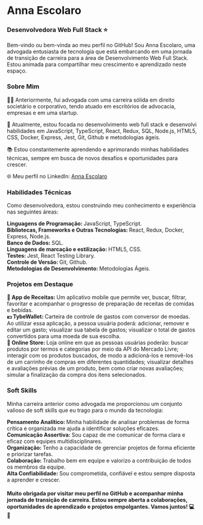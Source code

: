 <h1><strong>Anna Escolaro</strong></h1>
<h3><strong>Desenvolvedora Web Full Stack &#11088;</strong></h3>

<p>Bem-vindo ou bem-vinda ao meu perfil no GitHub! Sou Anna Escolaro, uma advogada entusiasta de tecnologia que está embarcando em uma jornada de transição de carreira para a área de Desenvolvimento Web Full Stack. Estou animada para compartilhar meu crescimento e aprendizado neste espaço.</p>

<h3>Sobre Mim</h3>
<p>👩‍💼 Anteriormente, fui advogada com uma carreira sólida em direito societário e corporativo, tendo atuado em escritórios de advocacia, empresas e em uma startup.</p>
<p>🚀 Atualmente, estou focada no desenvolvimento web full stack e desenvolvi habilidades em JavaScript, TypeScript, React, Redux, SQL, Node.js, HTML5, CSS, Docker, Express, Jest, Git, Github e metodologias ágeis.</p>
<p>📚 Estou constantemente aprendendo e aprimorando minhas habilidades técnicas, sempre em busca de novos desafios e oportunidades para crescer.</p>
<p>🌐 Meu perfil no LinkedIn: <a _blank href='https://www.linkedin.com/in/annaescolaro/'>Anna Escolaro</a></p>

<h3>Habilidades Técnicas</h3>
<p>Como desenvolvedora, estou construindo meu conhecimento e experiência nas seguintes áreas:</p>
<strong>Linguagens de Programação: </strong>JavaScript, TypeScript.
<br><strong>Bibliotecas, Frameworks e Outras Tecnologias: </strong>React, Redux, Docker, Express, Node.js.
<br><strong>Banco de Dados: </strong>SQL.
<br><strong>Linguagens de marcação e estilização: </strong>HTML5, CSS.
<br><strong>Testes: </strong>Jest, React Testing Library.
<br><strong>Controle de Versão: </strong>Git, Github.
<br><strong>Metodologias de Desenvolvimento: </strong>Metodologias Ágeis.

<h3>Projetos em Destaque</h3>
<strong> &#127828; App de Receitas: </strong>Um aplicativo mobile que permite ver, buscar, filtrar, favoritar e acompanhar o progresso de preparação de receitas de comidas e bebidas.
<br><strong>&#128181; TybeWallet: </strong>Carteira de controle de gastos com conversor de moedas. Ao utilizar essa aplicação, a pessoa usuária poderá: adicionar, remover e editar um gasto; visualizar sua tabela de gastos; visualizar o total de gastos convertidos para uma moeda de sua escolha.
<br><strong>&#128082; Online Store: </strong>Loja online em que as pessoas usuárias poderão: buscar produtos por termos e categorias por meio da API do Mercado Livre; interagir com os produtos buscados, de modo a adicioná-los e removê-los de um carrinho de compras em diferentes quantidades; visualizar detalhes e avaliações prévias de um produto, bem como criar novas avaliações; simular a finalização da compra dos itens selecionados.

<h3>Soft Skills</h3>
<p>Minha carreira anterior como advogada me proporcionou um conjunto valioso de soft skills que eu trago para o mundo da tecnologia:</p>
<strong>Pensamento Analítico: </strong>Minha habilidade de analisar problemas de forma crítica e organizada me ajuda a identificar soluções eficazes.
<br><strong>Comunicação Assertiva: </strong>Sou capaz de me comunicar de forma clara e eficaz com equipes multidisciplinares.
<br><strong>Organização: </strong>Tenho a capacidade de gerenciar projetos de forma eficiente e priorizar tarefas.
<br><strong>Colaboração: </strong>Trabalho bem em equipe e valorizo a contribuição de todos os membros da equipe.
<br><strong>Alta Confiabilidade: </strong>Sou comprometida, confiável e estou sempre disposta a aprender e crescer.

<h4><strong>Muito obrigada por visitar meu perfil no GitHub e acompanhar minha jornada de transição de carreira. Estou sempre aberta a colaborações, oportunidades de aprendizado e projetos empolgantes. Vamos juntos! 💻🚀</strong></h4>
